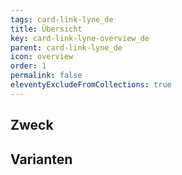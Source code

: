 ```yaml
---
tags: card-link-lyne_de
title: Übersicht
key: card-link-lyne-overview_de
parent: card-link-lyne_de
icon: overview
order: 1
permalink: false
eleventyExcludeFromCollections: true
---
```


## Zweck

## Varianten

